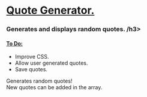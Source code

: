 <h1> <ins>Quote Generator.</ins> </h1>
<h3>Generates and displays random quotes. /h3>
<h4><ins>To Do:</ins></h4>
<ul> 
<li>Improve CSS.</li>
  <li>Allow user generated quotes.</li>
  <li>Save quotes.</li>
</ul>

<p>Generates random quotes! <br> New quotes can be added in the array.</p>

